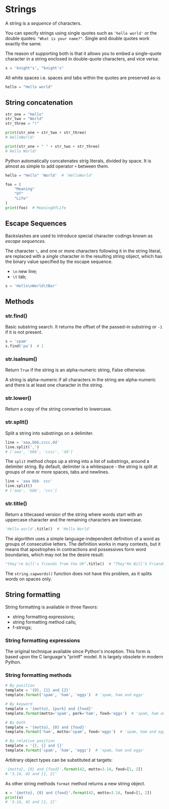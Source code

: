 # Strings

A string is a _sequence_ of characters.

You can specify strings using single quotes such as `'hello world'` or the double
quotes: `"What is your name?"`. Single and double quotes work exactly the same.

The reason of supporting both is that it allows you to embed a single-quote character in
a string enclosed in double-quote characters, and vice versa:

```python
s = 'knight"s', "knight's"
```

All white spaces i.e. spaces and tabs within the quotes are preserved as-is

```python
hello = "Hello world"
```

## String concatenation

```python
str_one = "Hello"
str_two = "World"
str_three = "!"

print(str_one + str_two + str_three)
# HelloWorld!

print(str_one + " " + str_two + str_three)
# Hello World!
```

Python automatically concatenates strig literals, divided by space. It is almost as
simple to add operator `+` between them.

```python
hello = "Hello" 'World'  # 'HelloWorld'

foo = (
    "Meaning"
    "Of"
    "Life"
)
print(foo)  # MeaningOfLife
```

## Escape Sequences

Backslashes are used to introduce special character codings known as _escape sequences_.

The character `\`, and one or more characters following it in the string literal, are
replaced with a _single_ character in the resulting string object, which has the binary
value specified by the escape sequence.

* `\n` new line;
* `\t` tab;

```python
s = 'Hello\nWorld\tBar'
```

## Methods

### str.find()

Basic substring search. It returns the offset of the passed-in substring or `-1` if it
is not present.

```python
s = 'spam'
s.find('pa')  # 1
```

### str.isalnum()

Return `True` if the string is an alpha-numeric string, False otherwise.

A string is alpha-numeric if all characters in the string are alpha-numeric and there is
at least one character in the string.

### str.lower()

Return a copy of the string converted to lowercase.

### str.split()

Split a string into substrings on a delimiter.

```python
line = 'aaa,bbb,cccc,dd'
line.split(',')
# ['aaa', 'bbb', 'cccc', 'dd']
```

The `split` method chops up a string into a list of substrings, around a delimiter
string. By default, delimiter is a whitespace - the string is split at groups of one or
more spaces, tabs and newlines.

```python
line = 'aaa bbb  ccc'
line.split()
# ['aaa', 'bbb', 'ccc']
```

### str.title()

Return a titlecased version of the string where words start with an uppercase character
and the remaining characters are lowercase.

```python
'Hello world'.title()  # 'Hello World'
```

The algorithm uses a simple language-independent definition of a word as groups of
consecutive letters. The definition works in many contexts, but it means that
apostrophes in contractions and possessives form word boundaries, which may not be the
desire result:

```python
"they're bill's friends from the UK".title()  # "They'Re Bill'S Friends From The Uk"
```

The `string.capwords()` function does not have this problem, as it splits words on
spaces only.

## String formatting

String formatting is available in three flavors:

* string formatting expressions;
* string formatting method calls;
* f-strings;

### String formatting expressions

The original technique available since Python's inception. This form is based upon the C
language's "printf" model. It is largely obsolete in modern Python.

### String formatting methods

```python
# By position
template = '{0}, {1} and {2}'
template.format('spam', 'ham', 'eggs')  # 'spam, ham and eggs'

# By keyword
template = '{motto}, {pork} and {food}'
template.format(motto='spam', pork='ham', food='eggs')  # 'spam, ham and eggs'

# By both
template = '{motto}, {0} and {food}'
template.format('ham', motto='spam', food='eggs')  # 'spam, ham and eggs'

# By relative position
template = '{}, {} and {}'
template.format('spam', 'ham', 'eggs')  # 'spam, ham and eggs'
```

Arbitrary object types can be substituted at targets:

```python
'{motto}, {0} and {food}'.format(42, motto=3.14, food=[1, 2])
# '3.14, 42 and [1, 2]'
```

As other string methods `format` method returns a new string object.

```python
x = '{motto}, {0} and {food}'.format(42, motto=3.14, food=[1, 2])
print(x)
# '3.14, 42 and [1, 2]'
```
